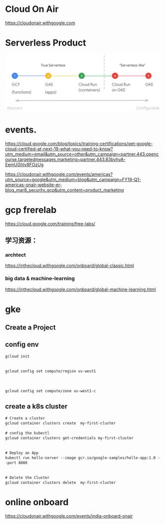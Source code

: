 # Cloud On Air 
https://cloudonair.withgoogle.com   


# Serverless Product

![serverless-hosting-on-gcp](_image/serverless-hosting-on-gcp.png)




#  events.


https://cloud.google.com/blog/topics/training-certifications/get-google-cloud-certified-at-next-19-what-you-need-to-know?utm_medium=email&utm_source=other&utm_campaign=partner.443.opencourse.targetedmessages.marketing~partner.443.83bvhyA-EemUGhIv8FOzUg



https://cloudonair.withgoogle.com/events/americas?utm_source=google&utm_medium=blog&utm_campaign=FY19-Q1-americas-onair-website-er-blog_mar8_security_gcp&utm_content=product_marketing




#  gcp frerelab
https://cloud.google.com/training/free-labs/


## 学习资源：

###   archtect
https://inthecloud.withgoogle.com/onboard/global-classic.html

### big data & machine-learning
https://inthecloud.withgoogle.com/onboard/global-machine-learning.html

# gke



## Create a Project 


## config env

```
gcloud init


gcloud config set compute/region us-west1



gcloud config set compute/zone us-west1-c

```


## create a k8s cluster 


```
# Create a cluster
gcloud container clusters create  my-first-cluster

# config the kubectl
gcloud container clusters get-credentials my-first-cluster


# Deploy an App
kubectl run hello-server --image gcr.io/google-samples/hello-app:1.0 --port 8080


# Delete the Cluster
gcloud container clusters delete  my-first-cluster

```



# online  onboard

https://cloudonair.withgoogle.com/events/india-onboard-onair
